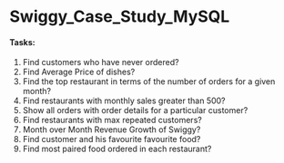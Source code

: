 # Swiggy_Case_Study_MySQL
#### Tasks:
1. Find customers who have never ordered?
2. Find Average Price of dishes?
3. Find the top restaurant in terms of the number of orders for a given month?
4. Find restaurants with monthly sales greater than 500?
5. Show all orders with order details for a particular customer?
6. Find restaurants with max repeated customers?
7. Month over Month Revenue Growth of Swiggy?
8. Find customer and his favourite favourite food?
9. Find most paired food ordered in each restaurant?
